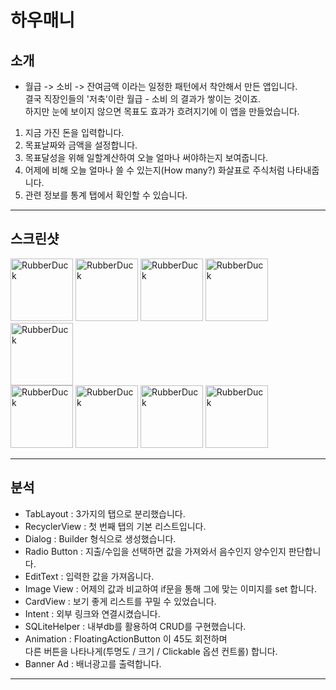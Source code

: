 # 하우매니   

## 소개   

- 월급 -> 소비 -> 잔여금액 이라는 일정한 패턴에서 착안해서 만든 앱입니다.   
결국 직장인들의 '저축'이란 월급 - 소비 의 결과가 쌓이는 것이죠.   
하지만 눈에 보이지 않으면 목표도 효과가 흐려지기에 이 앱을 만들었습니다.   

1. 지금 가진 돈을 입력합니다.
2. 목표날짜와 금액을 설정합니다.
3. 목표달성을 위해 일할계산하여 오늘 얼마나 써야하는지 보여줍니다.
4. 어제에 비해 오늘 얼마나 쓸 수 있는지(How many?) 화살표로 주식처럼 나타내줍니다.
5. 관련 정보를 통계 탭에서 확인할 수 있습니다.

***

## 스크린샷   

<!--
![스플래시](https://user-images.githubusercontent.com/59534301/116383218-9a54d400-a851-11eb-990c-c422f1a6f690.jpg)
![초기화면](https://user-images.githubusercontent.com/59534301/116383487-d8ea8e80-a851-11eb-9ae0-c705121a3028.jpg)
![목표설정](https://user-images.githubusercontent.com/59534301/116383513-dee06f80-a851-11eb-9088-7b314cf66f39.jpg)
![수입지출입력화면](https://user-images.githubusercontent.com/59534301/116383526-e142c980-a851-11eb-9eb5-d47e57fd6317.jpg)
![입력완료](https://user-images.githubusercontent.com/59534301/116383543-e56ee700-a851-11eb-9bad-b6427f79bbc3.jpg)
![상승](https://user-images.githubusercontent.com/59534301/116383558-eacc3180-a851-11eb-9276-3b82f0f4b289.jpg)
![삭제예시](https://user-images.githubusercontent.com/59534301/116383596-f1f33f80-a851-11eb-9112-39f5a68ca3a2.jpg)
![통계화면](https://user-images.githubusercontent.com/59534301/116383618-f586c680-a851-11eb-9fb3-8a19da8d0088.jpg)
![설정화면](https://user-images.githubusercontent.com/59534301/116383621-f7e92080-a851-11eb-8009-f59458d5494f.jpg)
-->

<img src="https://user-images.githubusercontent.com/59534301/116383218-9a54d400-a851-11eb-990c-c422f1a6f690.jpg" width="100px" height="" title="px(픽셀) 크기 설정" alt="RubberDuck"></img>
<img src="https://user-images.githubusercontent.com/59534301/116383487-d8ea8e80-a851-11eb-9ae0-c705121a3028.jpg" width="100px" height="" title="px(픽셀) 크기 설정" alt="RubberDuck"></img>
<img src="https://user-images.githubusercontent.com/59534301/116383513-dee06f80-a851-11eb-9088-7b314cf66f39.jpg" width="100px" height="" title="px(픽셀) 크기 설정" alt="RubberDuck"></img>
<img src="https://user-images.githubusercontent.com/59534301/116383526-e142c980-a851-11eb-9eb5-d47e57fd6317.jpg" width="100px" height="" title="px(픽셀) 크기 설정" alt="RubberDuck"></img>
<img src="https://user-images.githubusercontent.com/59534301/116383543-e56ee700-a851-11eb-9bad-b6427f79bbc3.jpg" width="100px" height="" title="px(픽셀) 크기 설정" alt="RubberDuck"></img>   
<img src="https://user-images.githubusercontent.com/59534301/116383558-eacc3180-a851-11eb-9276-3b82f0f4b289.jpg" width="100px" height="" title="px(픽셀) 크기 설정" alt="RubberDuck"></img>
<img src="https://user-images.githubusercontent.com/59534301/116383596-f1f33f80-a851-11eb-9112-39f5a68ca3a2.jpg" width="100px" height="" title="px(픽셀) 크기 설정" alt="RubberDuck"></img>
<img src="https://user-images.githubusercontent.com/59534301/116383618-f586c680-a851-11eb-9fb3-8a19da8d0088.jpg" width="100px" height="" title="px(픽셀) 크기 설정" alt="RubberDuck"></img>
<img src="https://user-images.githubusercontent.com/59534301/116383621-f7e92080-a851-11eb-8009-f59458d5494f.jpg" width="100px" height="" title="px(픽셀) 크기 설정" alt="RubberDuck"></img>


***

## 분석   

- TabLayout : 3가지의 탭으로 분리했습니다.
- RecyclerView : 첫 번째 탭의 기본 리스트입니다.
- Dialog : Builder 형식으로 생성했습니다.
- Radio Button : 지출/수입을 선택하면 값을 가져와서 음수인지 양수인지 판단합니다.
- EditText : 입력한 값을 가져옵니다.
- Image View : 어제의 값과 비교하여 if문을 통해 그에 맞는 이미지를 set 합니다.
- CardView : 보기 좋게 리스트를 꾸밀 수 있었습니다.
- Intent : 외부 링크와 연결시켰습니다.
- SQLiteHelper : 내부db를 활용하여 CRUD를 구현했습니다.
- Animation : FloatingActionButton 이 45도 회전하며   
다른 버튼을 나타나게(투명도 / 크기 / Clickable 옵션 컨트롤) 합니다.
- Banner Ad : 배너광고를 출력합니다.

***
